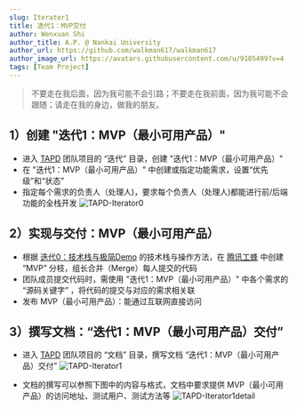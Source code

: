 ```yaml
---
slug: Iterator1
title: 迭代1：MVP交付
author: Wenxuan Shi
author_title: A.P. @ Nankai University
author_url: https://github.com/walkman617/walkman617
author_image_url: https://avatars.githubusercontent.com/u/9105499?v=4
tags: [Team Project]
---
```


> 不要走在我后面，因为我可能不会引路；不要走在我前面，因为我可能不会跟随；请走在我的身边，做我的朋友。

## 1）创建 "迭代1：MVP（最小可用产品）"
- 进入 [TAPD](https://www.tapd.cn/) 团队项目的 “迭代” 目录，创建 "迭代1：MVP（最小可用产品）"
- 在 "迭代1：MVP（最小可用产品）" 中创建或指定功能需求，设置“优先级”和“状态”
- 指定每个需求的负责人（处理人)，要求每个负责人（处理人)都能进行前/后端功能的全栈开发
![TAPD-Iterator0](/img/tutorial/tapd-Iterator1.jpg)

## 2）实现与交付：MVP（最小可用产品）
- 根据 [迭代0：技术栈与极简Demo](/blog/Iterator0-Demo) 的技术栈与操作方法，在 [腾讯工蜂](https://code.tencent.com/) 中创建 “MVP” 分枝，组长合并（Merge）每人提交的代码
- 团队成员提交代码时，需使用 "迭代1：MVP（最小可用产品）" 中各个需求的 “源码关键字” ，将代码的提交与对应的需求相关联
- 发布 MVP（最小可用产品）：能通过互联网直接访问

## 3）撰写文档：“迭代1：MVP（最小可用产品）交付”
- 进入 [TAPD](https://www.tapd.cn/) 团队项目的 “文档” 目录，撰写文档 “迭代1：MVP（最小可用产品）交付”
![TAPD-Iterator1](/img/tutorial/tapd-Iterator1doc.jpg)

- 文档的撰写可以参照下图中的内容与格式，文档中要求提供 MVP（最小可用产品）的访问地址、测试用户、测试方法等
![TAPD-Iterator1detail](/img/tutorial/tapd-Iterator1detail.jpg)
